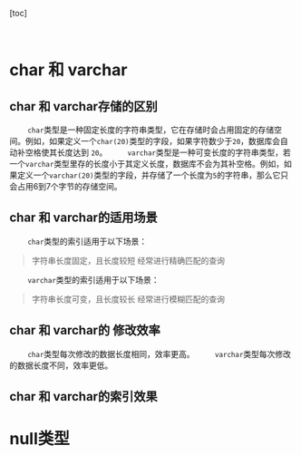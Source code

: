 [toc]



&emsp;
&emsp; 
# char 和 varchar
## char 和 varchar存储的区别
&emsp;&emsp; `char`类型是一种固定长度的字符串类型，它在存储时会占用固定的存储空间。例如，如果定义一个`char(20)`类型的字段，如果字符数少于`20`，数据库会自动补空格使其长度达到 `20`。
&emsp;&emsp; `varchar`类型是一种可变长度的字符串类型，若一个`varchar`类型里存的长度小于其定义长度，数据库不会为其补空格。例如，如果定义一个`varchar(20)`类型的字段，并存储了一个长度为`5`的字符串，那么它只会占用6到7个字节的存储空间。

## char 和 varchar的适用场景
&emsp;&emsp; `char`类型的索引适用于以下场景：
> 字符串长度固定，且长度较短
> 经常进行精确匹配的查询
>
&emsp;&emsp; `varchar`类型的索引适用于以下场景：
> 字符串长度可变，且长度较长
> 经常进行模糊匹配的查询
>

## char 和 varchar的 修改效率
&emsp;&emsp; `char`类型每次修改的数据长度相同，效率更高。
&emsp;&emsp; `varchar`类型每次修改的数据长度不同，效率更低。

## char 和 varchar的索引效果



# null类型